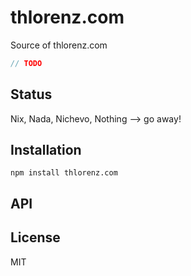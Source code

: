 # thlorenz.com

Source of thlorenz.com

```js
// TODO
```

## Status

Nix, Nada, Nichevo, Nothing --> go away!
## Installation

    npm install thlorenz.com

## API


## License

MIT
